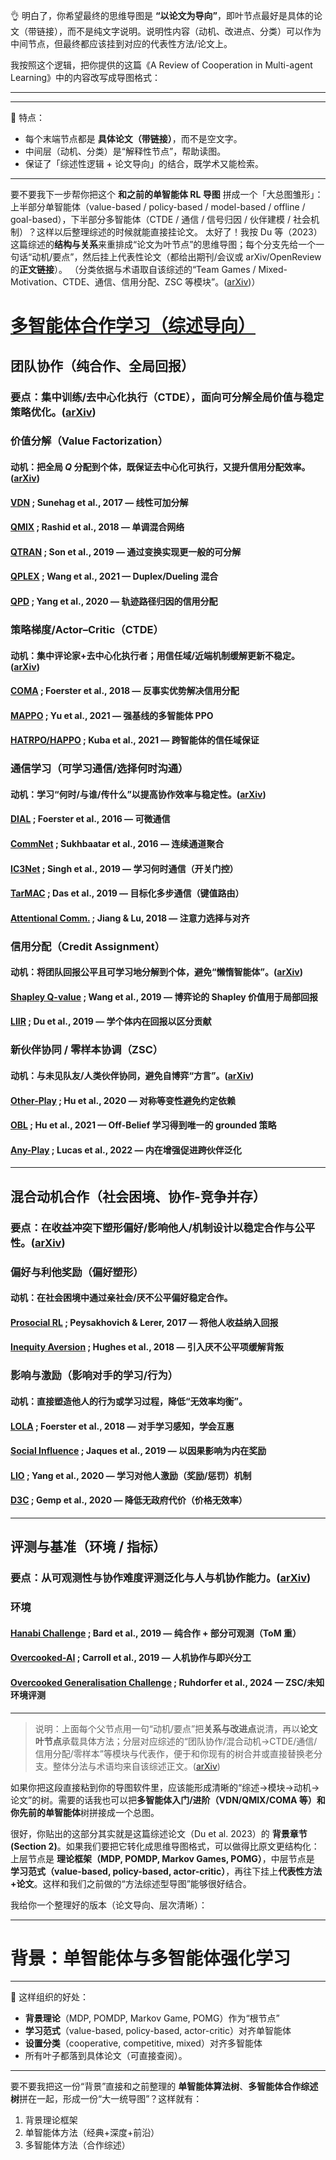 👌 明白了，你希望最终的思维导图是 **“以论文为导向”**，即叶节点最好是具体的论文（带链接），而不是纯文字说明。说明性内容（动机、改进点、分类）可以作为中间节点，但最终都应该挂到对应的代表性方法/论文上。

我按照这个逻辑，把你提供的这篇《A Review of Cooperation in Multi-agent Learning》中的内容改写成导图格式：

---



---

📌 特点：

* 每个末端节点都是 **具体论文（带链接）**，而不是空文字。
* 中间层（动机、分类）是“解释性节点”，帮助读图。
* 保证了「综述性逻辑 + 论文导向」的结合，既学术又能检索。

---

要不要我下一步帮你把这个 **和之前的单智能体 RL 导图** 拼成一个「大总图雏形」：上半部分单智能体（value-based / policy-based / model-based / offline / goal-based），下半部分多智能体（CTDE / 通信 / 信号归因 / 伙伴建模 / 社会机制）？这样以后整理综述的时候就能直接挂论文。
太好了！我按 Du 等（2023）这篇综述的**结构与关系**来重排成“论文为叶节点”的思维导图；每个分支先给一个一句话“动机/要点”，然后挂上代表性论文（都给出期刊/会议或 arXiv/OpenReview 的**正文链接**）。
（分类依据与术语取自该综述的“Team Games / Mixed-Motivation、CTDE、通信、信用分配、ZSC 等模块”。([arXiv][1])）

# [多智能体合作学习（综述导向）](https://arxiv.org/abs/2312.05162)

## 团队协作（纯合作、全局回报）

### 要点：集中训练/去中心化执行（CTDE），面向**可分解全局价值**与**稳定策略优化**。([arXiv][1])

### 价值分解（Value Factorization）

#### 动机：把全局 $Q$ 分配到个体，既保证去中心化可执行，又提升信用分配效率。([arXiv][1])

#### [VDN](https://arxiv.org/abs/1706.05296) ; Sunehag et al., 2017 — 线性可加分解

#### [QMIX](https://arxiv.org/abs/1803.11485) ; Rashid et al., 2018 — 单调混合网络

#### [QTRAN](https://arxiv.org/abs/1905.05408) ; Son et al., 2019 — 通过变换实现更一般的可分解

#### [QPLEX](https://openreview.net/forum?id=Rcmk0xxIQV) ; Wang et al., 2021 — Duplex/Dueling 混合

#### [QPD](https://proceedings.mlr.press/v119/yang20d/yang20d.pdf) ; Yang et al., 2020 — 轨迹路径归因的信用分配

### 策略梯度/Actor–Critic（CTDE）

#### 动机：集中评论家+去中心化执行者；用信任域/近端机制缓解更新不稳定。([arXiv][1])

#### [COMA](https://arxiv.org/abs/1705.08926) ; Foerster et al., 2018 — 反事实优势解决信用分配

#### [MAPPO](https://arxiv.org/abs/2103.01955) ; Yu et al., 2021 — 强基线的多智能体 PPO

#### [HATRPO/HAPPO](https://arxiv.org/abs/2109.11251) ; Kuba et al., 2021 — 跨智能体的信任域保证

### 通信学习（可学习通信/选择何时沟通）

#### 动机：学习“何时/与谁/传什么”以提高协作效率与稳定性。([arXiv][1])

#### [DIAL](https://arxiv.org/abs/1605.06676) ; Foerster et al., 2016 — 可微通信

#### [CommNet](https://arxiv.org/abs/1605.07736) ; Sukhbaatar et al., 2016 — 连续通道聚合

#### [IC3Net](https://arxiv.org/abs/1810.02912) ; Singh et al., 2019 — 学习**何时**通信（开关门控）

#### [TarMAC](https://arxiv.org/abs/1810.11187) ; Das et al., 2019 — 目标化多步通信（键值路由）

#### [Attentional Comm.](https://proceedings.neurips.cc/paper_files/paper/2018/file/2c9b2a603ce7479482dc27d76b239eaf-Paper.pdf) ; Jiang & Lu, 2018 — 注意力选择与对齐

### 信用分配（Credit Assignment）

#### 动机：将团队回报**公平且可学习地**分解到个体，避免“懒惰智能体”。([arXiv][1])

#### [Shapley Q-value](https://arxiv.org/abs/1907.05707) ; Wang et al., 2019 — 博弈论的 Shapley 价值用于局部回报

#### [LIIR](https://proceedings.neurips.cc/paper/8691-liir-learning-individual-intrinsic-reward-in-multi-agent-reinforcement-learning.pdf) ; Du et al., 2019 — 学个体内在回报以区分贡献

### 新伙伴协同 / 零样本协调（ZSC）

#### 动机：与**未见队友/人类伙伴**协同，避免自博弈“方言”。([arXiv][1])

#### [Other-Play](https://arxiv.org/abs/2003.02979) ; Hu et al., 2020 — 对称等变性避免约定依赖

#### [OBL](https://arxiv.org/abs/2103.04000) ; Hu et al., 2021 — Off-Belief 学习得到**唯一**的 grounded 策略

#### [Any-Play](https://ifaamas.org/Proceedings/aamas2022/pdfs/p853.pdf) ; Lucas et al., 2022 — 内在增强促进跨伙伴泛化

---

## 混合动机合作（社会困境、协作-竞争并存）

### 要点：在收益冲突下**塑形偏好/影响他人/机制设计**以稳定合作与公平性。([arXiv][1])

### 偏好与利他奖励（偏好塑形）

#### 动机：在社会困境中通过**亲社会/厌不公平**偏好稳定合作。

#### [Prosocial RL](https://arxiv.org/abs/1707.01066) ; Peysakhovich & Lerer, 2017 — 将他人收益纳入回报

#### [Inequity Aversion](https://arxiv.org/abs/1803.08884) ; Hughes et al., 2018 — 引入厌不公平项缓解背叛

### 影响与激励（影响对手的学习/行为）

#### 动机：直接塑造他人的行为或**学习过程**，降低“无效率均衡”。

#### [LOLA](https://arxiv.org/abs/1709.04326) ; Foerster et al., 2018 — 对手学习感知，学会互惠

#### [Social Influence](https://arxiv.org/abs/1810.08647) ; Jaques et al., 2019 — 以因果影响为内在奖励

#### [LIO](https://arxiv.org/abs/2006.03409) ; Yang et al., 2020 — 学习对他人**激励**（奖励/惩罚）机制

#### [D3C](https://arxiv.org/abs/2010.00575) ; Gemp et al., 2020 — 降低无政府代价（价格无效率）

---

## 评测与基准（环境 / 指标）

### 要点：从**可观测性与协作难度**评测泛化与人与机协作能力。([arXiv][1])

### 环境

#### [Hanabi Challenge](https://arxiv.org/abs/1902.00506) ; Bard et al., 2019 — 纯合作 + 部分可观测（ToM 重）

#### [Overcooked-AI](https://arxiv.org/abs/1910.05789) ; Carroll et al., 2019 — 人机协作与即兴分工

#### [Overcooked Generalisation Challenge](https://arxiv.org/abs/2406.17949) ; Ruhdorfer et al., 2024 — ZSC/未知环境评测

---

> 说明：上面每个父节点用一句“动机/要点”把**关系与改进点**说清，再以**论文叶节点**承载具体方法；分层对应综述的“团队协作/混合动机→CTDE/通信/信用分配/零样本”等模块与代表作，便于和你现有的树合并或直接替换老分支。整体分法与术语均来自该综述正文。([arXiv][1])

如果你把这段直接粘到你的导图软件里，应该能形成清晰的“综述→模块→动机→论文”的树。需要的话我也可以把**多智能体入门/进阶（VDN/QMIX/COMA 等）**和你先前的**单智能体**树拼接成一个总图。

[1]: https://arxiv.org/html/2312.05162v1 "A review of cooperation in multi-agent learning"
很好，你贴出的这部分其实就是这篇综述论文（Du et al. 2023）的 **背景章节 (Section 2)**。如果我们要把它转化成思维导图格式，可以做得比原文更结构化：上层节点是 **理论框架（MDP, POMDP, Markov Games, POMG）**，中层节点是 **学习范式（value-based, policy-based, actor-critic）**，再往下挂上**代表性方法+论文**。这样和我们之前做的“方法综述型导图”能够很好结合。

我给你一个整理好的版本（论文导向、层次清晰）：

---

# 背景：单智能体与多智能体强化学习



---

📌 这样组织的好处：

* **背景理论**（MDP, POMDP, Markov Game, POMG）作为“根节点”
* **学习范式**（value-based, policy-based, actor-critic）对齐单智能体
* **设置分类**（cooperative, competitive, mixed）对齐多智能体
* 所有叶子都落到具体论文（可直接查阅）。

---

要不要我把这一份“背景”直接和之前整理的 **单智能体算法树**、**多智能体合作综述树**拼在一起，形成一份“大一统导图”？这样就有：

1. 背景理论框架
2. 单智能体方法（经典+深度+前沿）
3. 多智能体方法（合作综述）


